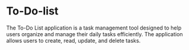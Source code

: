 # To-Do-list
The To-Do List application is a task management tool designed to help users organize and manage their daily tasks efficiently. The application allows users to create, read, update, and delete tasks.
